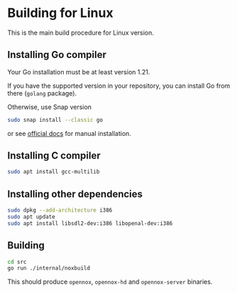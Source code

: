 # Building for Linux

This is the main build procedure for Linux version.

## Installing Go compiler

Your Go installation must be at least version 1.21.

If you have the supported version in your repository, you can install Go from there (`golang` package).

Otherwise, use Snap version
```bash
sudo snap install --classic go
```
or see [official docs](https://golang.org/doc/install) for manual installation.

## Installing C compiler

```bash
sudo apt install gcc-multilib
```

## Installing other dependencies

```bash
sudo dpkg --add-architecture i386
sudo apt update
sudo apt install libsdl2-dev:i386 libopenal-dev:i386
```

## Building

```bash
cd src
go run ./internal/noxbuild
```

This should produce `opennox`, `opennox-hd` and `opennox-server` binaries.
